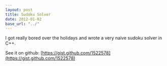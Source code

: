```yaml
---
layout: post
title: Sudoku Solver
date: 2012-01-02
base_url: "../"
---
```


I got really bored over the holidays and wrote a very naive sudoku solver in C++.

See it on github: [https://gist.github.com/1522578](https://gist.github.com/1522578)
